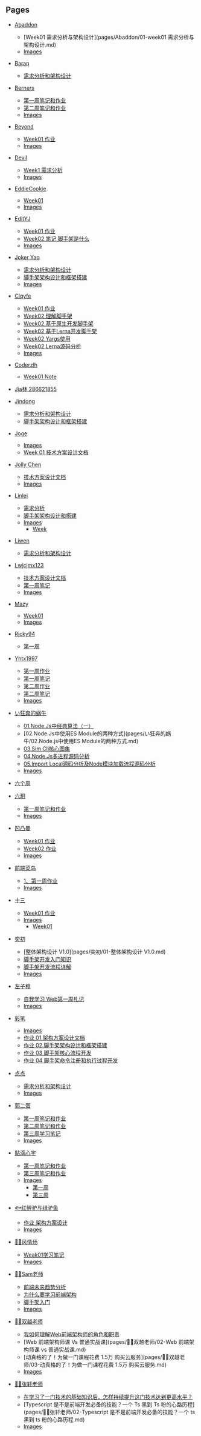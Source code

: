 
## Pages

- [Abaddon](pages/Abaddon/README.md)

    - [Week01 需求分析与架构设计](pages/Abaddon/01-week01 需求分析与架构设计.md)
    - [Images]()
- [Baran](pages/Baran/README.md)

    - [需求分析和架构设计](pages/Baran/01-需求分析和架构设计.md)
- [Berners](pages/Berners/README.md)

    - [第一周笔记和作业](pages/Berners/01-第一周笔记和作业.md)
    - [第二周笔记和作业](pages/Berners/02-第二周笔记和作业.md)
    - [Images]()
- [Beyond](pages/Beyond/README.md)

    - [Week01 作业](pages/Beyond/01-week01-作业.md)
    - [Images]()
- [Devil](pages/Devil/README.md)

    - [Week1 需求分析](pages/Devil/01-week1-需求分析.md)
    - [Images]()
- [EddieCookie](pages/EddieCookie/README.md)

    - [Week01](pages/EddieCookie/01-week01.md)
    - [Images]()
- [EditYJ](pages/EditYJ/README.md)

    - [Week01 作业](pages/EditYJ/01-Week01-作业.md)
    - [Week02 笔记 脚手架是什么](pages/EditYJ/02-Week02-笔记-脚手架是什么.md)
    - [Images]()
- [Joker Yao](pages/Joker_Yao/README.md)

    - [需求分析和架构设计](pages/Joker_Yao/01-需求分析和架构设计.md)
    - [脚手架架构设计和框架搭建](pages/Joker_Yao/02-脚手架架构设计和框架搭建.md)
    - [Images]()
- [Clqyfe](pages/clqyfe/README.md)

    - [Week01 作业](pages/clqyfe/01-Week01-作业.md)
    - [Week02 理解脚手架](pages/clqyfe/02-Week02-理解脚手架.md)
    - [Week02 基于原生开发脚手架](pages/clqyfe/03-Week02-基于原生开发脚手架.md)
    - [Week02 基于Lerna开发脚手架](pages/clqyfe/04-Week02-基于lerna开发脚手架.md)
    - [Week02 Yargs使用](pages/clqyfe/05-Week02-yargs使用.md)
    - [Week02 Lerna源码分析](pages/clqyfe/06-Week02-lerna源码分析.md)
    - [Images]()
- [Coderzlh](pages/coderzlh/README.md)

    - [Week01 Note](pages/coderzlh/01-week01-note.md)
- [Jia林 286621855](pages/jia林_286621855/README.md)

- [Jindong](pages/jindong/README.md)

    - [需求分析和架构设计](pages/jindong/01-需求分析和架构设计.md)
    - [脚手架架构设计和框架搭建](pages/jindong/02-脚手架架构设计和框架搭建.md)
- [Joge](pages/joge/README.md)

    - [Images]()
    - [Week 01 技术方案设计文档](pages/joge/week-01-技术方案设计文档.md)
- [Jolly Chen](pages/jolly_chen/README.md)

    - [技术方案设计文档](pages/jolly_chen/01-技术方案设计文档.md)
    - [Images]()
- [Linlei](pages/linlei/README.md)

    - [需求分析](pages/linlei/01-需求分析.md)
    - [脚手架架构设计和搭建](pages/linlei/02-脚手架架构设计和搭建.md)
    - [Images]()
        - [Week]()
- [Liwen](pages/liwen/README.md)

    - [需求分析和架构设计](pages/liwen/01-需求分析和架构设计.md)
- [Lwjcjmx123](pages/lwjcjmx123/README.md)

    - [技术方案设计文档](pages/lwjcjmx123/01-技术方案设计文档.md)
    - [第一周笔记](pages/lwjcjmx123/01-第一周笔记.md)
    - [Images]()
- [Mazy](pages/mazy/README.md)

    - [Week01](pages/mazy/01-week01.md)
    - [Images]()
- [Ricky94](pages/ricky94/README.md)

    - [第一周](pages/ricky94/01-第一周.md)
- [Yhtx1997](pages/yhtx1997/README.md)

    - [第一周作业](pages/yhtx1997/01-第一周作业.md)
    - [第一周笔记](pages/yhtx1997/01-第一周笔记.md)
    - [第二周作业](pages/yhtx1997/02-第二周作业.md)
    - [第二周笔记](pages/yhtx1997/02-第二周笔记.md)
    - [Images]()
- [い狂奔的蜗牛](pages/い狂奔的蜗牛/README.md)

    - [01.Node.Js中经典算法（一）](pages/い狂奔的蜗牛/01.Node.js中经典算法（一）.md)
    - [02.Node.Js中使用ES Module的两种方式](pages/い狂奔的蜗牛/02.Node.js中使用ES Module的两种方式.md)
    - [03.Sim Cli核心图集](pages/い狂奔的蜗牛/03.sim-cli核心图集.md)
    - [04.Node.Js多进程源码分析](pages/い狂奔的蜗牛/04.Node.js多进程源码分析.md)
    - [05.Import Local源码分析及Node模块加载流程源码分析](pages/い狂奔的蜗牛/05.import-local源码分析及node模块加载流程源码分析.md)
    - [Images]()
- [六个周](pages/六个周/README.md)

- [六玥](pages/六玥/README.md)

    - [第一周笔记和作业](pages/六玥/01-第一周笔记和作业.md)
    - [Images]()
- [凹凸曼](pages/凹凸曼/README.md)

    - [Week01 作业](pages/凹凸曼/01-Week01-作业.md)
    - [Week02 作业](pages/凹凸曼/02-Week02-作业.md)
    - [Images]()
- [前端菜鸟](pages/前端菜鸟/README.md)

    - [1、第一周作业](pages/前端菜鸟/1、第一周作业.md)
    - [Images]()
- [十三](pages/十三/README.md)

    - [Week01 作业](pages/十三/01-Week01-作业.md)
    - [Images]()
        - [Week01]()
- [奕初](pages/奕初/README.md)

    - [整体架构设计 V1.0](pages/奕初/01-整体架构设计 V1.0.md)
    - [脚手架开发入门知识](pages/奕初/02-脚手架开发入门知识.md)
    - [脚手架开发流程详解](pages/奕初/03-脚手架开发流程详解.md)
    - [Images]()
- [左子穆](pages/左子穆/README.md)

    - [自我学习 Web第一周札记](pages/左子穆/01-自我学习-web第一周札记.md)
    - [Images]()
- [彩笔](pages/彩笔/README.md)

    - [Images]()
    - [作业 01 架构方案设计文档](pages/彩笔/作业-01-架构方案设计文档.md)
    - [作业 02 脚手架架构设计和框架搭建](pages/彩笔/作业-02-脚手架架构设计和框架搭建.md)
    - [作业 03 脚手架核心流程开发](pages/彩笔/作业-03-脚手架核心流程开发.md)
    - [作业 04 脚手架命令注册和执行过程开发](pages/彩笔/作业-04-脚手架命令注册和执行过程开发.md)
- [点点](pages/点点/README.md)

    - [需求分析和架构设计](pages/点点/01-需求分析和架构设计.md)
    - [Images]()
- [郭二蛋](pages/郭二蛋/README.md)

    - [第一周笔记和作业](pages/郭二蛋/01-第一周笔记和作业.md)
    - [第二周笔记和作业](pages/郭二蛋/02-第二周笔记和作业.md)
    - [第三周学习笔记](pages/郭二蛋/03-第三周学习笔记.md)
    - [Images]()
- [點滴心宇](pages/點滴心宇/README.md)

    - [第一周笔记和作业](pages/點滴心宇/01-第一周笔记和作业.md)
    - [第三周笔记和作业](pages/點滴心宇/03-第三周笔记和作业.md)
    - [Images]()
        - [第一周]()
        - [第三周]()
- [🐟红鲤驴与绿驴鱼](pages/🐟红鲤驴与绿驴鱼/README.md)

    - [作业 架构方案设计](pages/🐟红鲤驴与绿驴鱼/01-作业-架构方案设计.md)
    - [Images]()
- [👨‍🎓风情炀](pages/👨‍🎓风情炀/README.md)

    - [Weak01学习笔记](pages/👨‍🎓风情炀/01-weak01学习笔记.md)
    - [Images]()
- [👨‍🏫Sam老师](pages/👨‍🏫Sam老师/README.md)

    - [前端未来趋势分析](pages/👨‍🏫Sam老师/01-前端未来趋势分析.md)
    - [为什么要学习前端架构](pages/👨‍🏫Sam老师/02-为什么要学习前端架构.md)
    - [脚手架入门](pages/👨‍🏫Sam老师/03-脚手架入门.md)
    - [Images]()
- [👨‍🏫双越老师](pages/👨‍🏫双越老师/README.md)

    - [我如何理解Web前端架构师的角色和职责](pages/👨‍🏫双越老师/01-我如何理解Web前端架构师的角色和职责.md)
    - [Web 前端架构师课 Vs 普通实战课](pages/👨‍🏫双越老师/02-Web 前端架构师课 vs 普通实战课.md)
    - [动真格的了！为做一门课程花费 1.5万 购买云服务](pages/👨‍🏫双越老师/03-动真格的了！为做一门课程花费 1.5万 购买云服务.md)
    - [Images]()
- [👨‍🏫张轩老师](pages/👨‍🏫张轩老师/README.md)

    - [在学习了一门技术的基础知识后，怎样持续提升这门技术达到更高水平？](pages/👨‍🏫张轩老师/01-在学习了一门技术的基础知识后，怎样持续提升这门技术达到更高水平？.md)
    - [Typescript 是不是前端开发必备的技能？一个 Ts 黑到 Ts 粉的心路历程](pages/👨‍🏫张轩老师/02-Typescript 是不是前端开发必备的技能？一个 ts 黑到 ts 粉的心路历程.md)
    - [Images]()